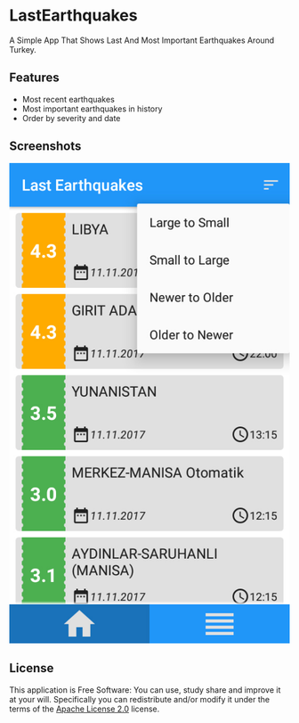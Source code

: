 # LastEarthquakes
A Simple App That Shows Last And Most Important Earthquakes Around Turkey.

## Features
* Most recent earthquakes
* Most important earthquakes in history
* Order by severity and date 

## Screenshots
![Screenshot](Screenshot.jpg)

## License
This application is Free Software: You can use, study share and improve it at your
will. Specifically you can redistribute and/or modify it under the terms of the
[Apache License 2.0](https://www.apache.org/licenses/LICENSE-2.0) license.
